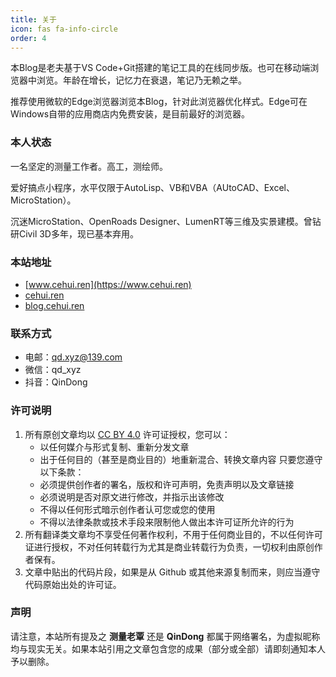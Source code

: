 ```yaml
---
title: 关于
icon: fas fa-info-circle
order: 4
---
```


本Blog是老夫基于VS Code+Git搭建的笔记工具的在线同步版。也可在移动端浏览器中浏览。年龄在增长，记忆力在衰退，笔记乃无赖之举。

推荐使用微软的Edge浏览器浏览本Blog，针对此浏览器优化样式。Edge可在Windows自带的应用商店内免费安装，是目前最好的浏览器。

### 本人状态
一名坚定的测量工作者。高工，测绘师。

爱好搞点小程序，水平仅限于AutoLisp、VB和VBA（AUtoCAD、Excel、MicroStation）。

沉迷MicroStation、OpenRoads Designer、LumenRT等三维及实景建模。曾钻研Civil 3D多年，现已基本弃用。

### 本站地址
- [www.cehui.ren](https://www.cehui.ren)
- [cehui.ren](https://www.cehui.ren)
- [blog.cehui.ren](https://www.cehui.ren)

### 联系方式
- 电邮：qd.xyz@139.com
- 微信：qd_xyz
- 抖音：QinDong

### 许可说明
1. 所有原创文章均以 [CC BY 4.0](https://creativecommons.org/licenses/by/4.0/) 许可证授权，您可以：
    - 以任何媒介与形式复制、重新分发文章
    - 出于任何目的（甚至是商业目的）地重新混合、转换文章内容
    只要您遵守以下条款：
    - 必须提供创作者的署名，版权和许可声明，免责声明以及文章链接
    - 必须说明是否对原文进行修改，并指示出该修改
    - 不得以任何形式暗示创作者认可您或您的使用
    - 不得以法律条款或技术手段来限制他人做出本许可证所允许的行为
2. 所有翻译类文章均不享受任何著作权利，不用于任何商业目的，不以任何许可证进行授权，不对任何转载行为尤其是商业转载行为负责，一切权利由原创作者保有。
3. 文章中贴出的代码片段，如果是从 Github 或其他来源复制而来，则应当遵守代码原始出处的许可证。

### 声明
请注意，本站所有提及之 **测量老覃** 还是 **QinDong** 都属于网络署名，为虚拟昵称均与现实无关。如果本站引用之文章包含您的成果（部分或全部）请即刻通知本人予以删除。